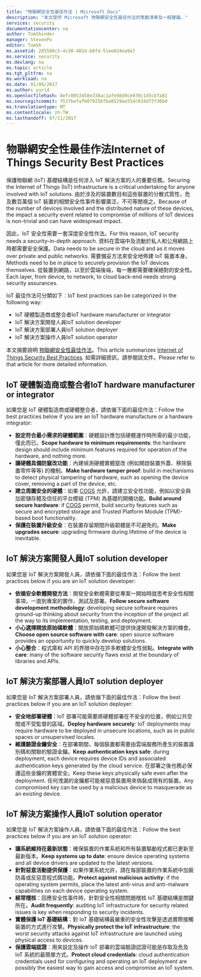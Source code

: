 ```yaml
---
title: "物聯網安全性最佳作法 | Microsoft Docs"
description: "本文提供 Microsoft 物聯網安全性最佳作法的策劃清單及一般建議。"
services: security
documentationcenter: na
author: TomShinder
manager: StevenPo
editor: TomSh
ms.assetid: 2d5598c5-4c30-481d-b8f4-51ee024ea9a7
ms.service: security
ms.devlang: na
ms.topic: article
ms.tgt_pltfrm: na
ms.workload: na
ms.date: 01/04/2017
ms.author: yurid
ms.openlocfilehash: 8efc0053458e338ac1afe98d9ce970c1d5cbfa81
ms.sourcegitcommit: f537befafb079256fba0529ee554c034d73f36b0
ms.translationtype: MT
ms.contentlocale: zh-TW
ms.lasthandoff: 07/11/2017
---
```

# <a name="internet-of-things-security-best-practices"></a><span data-ttu-id="54811-103">物聯網安全性最佳作法</span><span class="sxs-lookup"><span data-stu-id="54811-103">Internet of Things Security Best Practices</span></span>
<span data-ttu-id="54811-104">保護物聯網 (IoT) 基礎結構是任何涉入 IoT 解決方案的人的重要任務。</span><span class="sxs-lookup"><span data-stu-id="54811-104">Securing the Internet of Things (IoT) infrastructure is a critical undertaking for anyone involved with IoT solutions.</span></span> <span data-ttu-id="54811-105">由於涉及的裝置數目和這些裝置的分散式質性，危及數百萬個 IoT 裝置的相關安全性事件影響廣泛，不可等閒視之。</span><span class="sxs-lookup"><span data-stu-id="54811-105">Because of the number of devices involved and the distributed nature of these devices, the impact a security event related to compromise of millions of IoT devices is non-trivial and can have widespread impact.</span></span>

<span data-ttu-id="54811-106">因此，IoT 安全性需要一套深度安全性作法。</span><span class="sxs-lookup"><span data-stu-id="54811-106">For this reason, IoT security needs a security-in-depth approach.</span></span> <span data-ttu-id="54811-107">資料在雲端中及流動於私人和公用網路上時都需要安全保護。</span><span class="sxs-lookup"><span data-stu-id="54811-107">Data needs to be secure in the cloud and as it moves over private and public networks.</span></span> <span data-ttu-id="54811-108">需要備妥方法來安全地佈建 IoT 裝置本身。</span><span class="sxs-lookup"><span data-stu-id="54811-108">Methods need to be in place to securely provision the IoT devices themselves.</span></span> <span data-ttu-id="54811-109">從裝置到網路，以至於雲端後端，每一層都需要確保絕對的安全性。</span><span class="sxs-lookup"><span data-stu-id="54811-109">Each layer, from device, to network, to cloud back-end needs strong security assurances.</span></span>

<span data-ttu-id="54811-110">IoT 最佳作法可分類如下︰</span><span class="sxs-lookup"><span data-stu-id="54811-110">IoT best practices can be categorized in the following way:</span></span>

* <span data-ttu-id="54811-111">IoT 硬體製造商或整合者</span><span class="sxs-lookup"><span data-stu-id="54811-111">IoT hardware manufacturer or integrator</span></span>
* <span data-ttu-id="54811-112">IoT 解決方案開發人員</span><span class="sxs-lookup"><span data-stu-id="54811-112">IoT solution developer</span></span>
* <span data-ttu-id="54811-113">IoT 解決方案部署人員</span><span class="sxs-lookup"><span data-stu-id="54811-113">IoT solution deployer</span></span>
* <span data-ttu-id="54811-114">IoT 解決方案操作人員</span><span class="sxs-lookup"><span data-stu-id="54811-114">IoT solution operator</span></span>

<span data-ttu-id="54811-115">本文摘要說明 [物聯網安全性最佳作法](../iot-suite/iot-security-best-practices.md)。</span><span class="sxs-lookup"><span data-stu-id="54811-115">This article summarizes [Internet of Things Security Best Practices](../iot-suite/iot-security-best-practices.md).</span></span> <span data-ttu-id="54811-116">如需詳細資訊，請參閱該文件。</span><span class="sxs-lookup"><span data-stu-id="54811-116">Please refer to that article for more detailed information.</span></span>

## <a name="iot-hardware-manufacturer-or-integrator"></a><span data-ttu-id="54811-117">IoT 硬體製造商或整合者</span><span class="sxs-lookup"><span data-stu-id="54811-117">IoT hardware manufacturer or integrator</span></span>
<span data-ttu-id="54811-118">如果您是 IoT 硬體製造商或硬體整合者，請依循下面的最佳作法：</span><span class="sxs-lookup"><span data-stu-id="54811-118">Follow the best practices below if you are an IoT hardware manufacture or a hardware integrator:</span></span>

* <span data-ttu-id="54811-119">**設定符合最小需求的硬體範圍**：硬體設計應包括硬體運作時所需的最少功能，僅此而已。</span><span class="sxs-lookup"><span data-stu-id="54811-119">**Scope hardware to minimum requirements**: the hardware design should include minimum features required for operation of the hardware, and nothing more.</span></span> 
* <span data-ttu-id="54811-120">**讓硬體具備防竄改功能**：內建偵測硬體實體竄改 (例如開啟裝置外蓋、移除裝置零件等等) 的機制。</span><span class="sxs-lookup"><span data-stu-id="54811-120">**Make hardware tamper proof**: build in mechanisms to detect physical tampering of hardware, such as opening the device cover, removing a part of the device, etc.</span></span> 
* <span data-ttu-id="54811-121">**建立周圍安全的硬體**：如果 [COGS](https://en.wikipedia.org/wiki/Cost_of_goods_sold) 允許，請建立安全性功能，例如以安全與加密儲存體及信任的平台模組 (TPM) 為基礎的開機功能。</span><span class="sxs-lookup"><span data-stu-id="54811-121">**Build around secure hardware**: if [COGS](https://en.wikipedia.org/wiki/Cost_of_goods_sold) permit, build security features such as secure and encrypted storage and Trusted Platform Module (TPM)-based boot functionality.</span></span>
* <span data-ttu-id="54811-122">**保護在裝置升級安全**：在裝置存留期間升級韌體是不可避免的。</span><span class="sxs-lookup"><span data-stu-id="54811-122">**Make upgrades secure**: upgrading firmware during lifetime of the device is inevitable.</span></span>

## <a name="iot-solution-developer"></a><span data-ttu-id="54811-123">IoT 解決方案開發人員</span><span class="sxs-lookup"><span data-stu-id="54811-123">IoT solution developer</span></span>
<span data-ttu-id="54811-124">如果您是 IoT 解決方案開發人員，請依循下面的最佳作法：</span><span class="sxs-lookup"><span data-stu-id="54811-124">Follow the best practices below if you are an IoT solution developer:</span></span>

* <span data-ttu-id="54811-125">**依循安全軟體開發方法**：開發安全軟體需要從專案一開始時就思考安全性相關事項，一直到專案的實作、測試及部署。</span><span class="sxs-lookup"><span data-stu-id="54811-125">**Follow secure software development methodology**: developing secure software requires ground-up thinking about security from the inception of the project all the way to its implementation, testing, and deployment.</span></span>
* <span data-ttu-id="54811-126">**小心選擇開放原始碼軟體**：開放原始碼軟體可提供快速開發解決方案的機會。</span><span class="sxs-lookup"><span data-stu-id="54811-126">**Choose open source software with care**: open source software provides an opportunity to quickly develop solutions.</span></span>
* <span data-ttu-id="54811-127">**小心整合**：程式庫和 API 的界限中存在許多軟體安全性弱點。</span><span class="sxs-lookup"><span data-stu-id="54811-127">**Integrate with care**: many of the software security flaws exist at the boundary of libraries and APIs.</span></span> 

## <a name="iot-solution-deployer"></a><span data-ttu-id="54811-128">IoT 解決方案部署人員</span><span class="sxs-lookup"><span data-stu-id="54811-128">IoT solution deployer</span></span>
<span data-ttu-id="54811-129">如果您是 IoT 解決方案部署人員，請依循下面的最佳作法：</span><span class="sxs-lookup"><span data-stu-id="54811-129">Follow the best practices below if you are an IoT solution deployer:</span></span>

* <span data-ttu-id="54811-130">**安全地部署硬體**：IoT 部署可能需要將硬體部署在不安全的位置，例如公共空間或不受監督的區域。</span><span class="sxs-lookup"><span data-stu-id="54811-130">**Deploy hardware securely**: IoT deployments may require hardware to be deployed in unsecure locations, such as in public spaces or unsupervised locales.</span></span>
* <span data-ttu-id="54811-131">**維護驗證金鑰安全**：在部署期間，每個裝置都需要由雲端服務所產生的裝置識別碼和關聯的驗證金鑰。</span><span class="sxs-lookup"><span data-stu-id="54811-131">**Keep authentication keys safe**: during deployment, each device requires device IDs and associated authentication keys generated by the cloud service.</span></span> <span data-ttu-id="54811-132">在部署之後也務必保護這些金鑰的實體安全。</span><span class="sxs-lookup"><span data-stu-id="54811-132">Keep these keys physically safe even after the deployment.</span></span> <span data-ttu-id="54811-133">任何洩漏的金鑰都可能被惡意裝置用來偽裝成現有的裝置。</span><span class="sxs-lookup"><span data-stu-id="54811-133">Any compromised key can be used by a malicious device to masquerade as an existing device.</span></span>

## <a name="iot-solution-operator"></a><span data-ttu-id="54811-134">IoT 解決方案操作人員</span><span class="sxs-lookup"><span data-stu-id="54811-134">IoT solution operator</span></span>
<span data-ttu-id="54811-135">如果您是 IoT 解決方案操作人員，請依循下面的最佳作法：</span><span class="sxs-lookup"><span data-stu-id="54811-135">Follow the best practices below if you are an IoT solution operator:</span></span>

* <span data-ttu-id="54811-136">**讓系統維持在最新狀態**：確保裝置的作業系統和所有裝置驅動程式都已更新至最新版本。</span><span class="sxs-lookup"><span data-stu-id="54811-136">**Keep systems up to date**: ensure device operating systems and all device drivers are updated to the latest versions.</span></span> 
* <span data-ttu-id="54811-137">**針對惡意活動提供保護**：如果作業系統允許，請在每部裝置的作業系統中加裝防毒或反惡意程式碼功能。</span><span class="sxs-lookup"><span data-stu-id="54811-137">**Protect against malicious activity**: if the operating system permits, place the latest anti-virus and anti-malware capabilities on each device operating system.</span></span> 
* <span data-ttu-id="54811-138">**經常稽核**：回應安全性事件時，針對安全性相關問題稽核 IoT 基礎結構是關鍵所在。</span><span class="sxs-lookup"><span data-stu-id="54811-138">**Audit frequently**: auditing IoT infrastructure for security related issues is key when responding to security incidents.</span></span>
* <span data-ttu-id="54811-139">**實體保護 IoT 基礎結構**：對 IoT 基礎結構最嚴重的安全性攻擊是透過實際接觸裝置的方式進行攻擊。</span><span class="sxs-lookup"><span data-stu-id="54811-139">**Physically protect the IoT infrastructure**: the worst security attacks against IoT infrastructure are launched using physical access to devices.</span></span>
* <span data-ttu-id="54811-140">**保護雲端認證**：用來設定及操作 IoT 部署的雲端驗證認證可能是存取及危及 IoT 系統的最簡單方式。</span><span class="sxs-lookup"><span data-stu-id="54811-140">**Protect cloud credentials**: cloud authentication credentials used for configuring and operating an IoT deployment are possibly the easiest way to gain access and compromise an IoT system.</span></span> 

